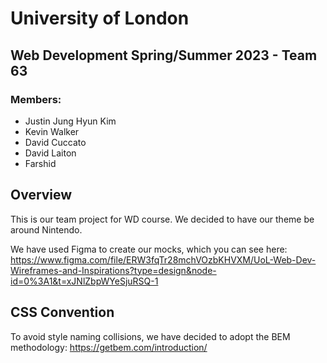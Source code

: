 # University of London
## Web Development Spring/Summer 2023 - Team 63

### Members:

- Justin Jung Hyun Kim
- Kevin Walker
- David Cuccato
- David Laiton
- Farshid


## Overview

This is our team project for WD course. We decided to have our theme be around Nintendo.

We have used Figma to create our mocks, which you can see here: https://www.figma.com/file/ERW3fqTr28mchVOzbKHVXM/UoL-Web-Dev-Wireframes-and-Inspirations?type=design&node-id=0%3A1&t=xJNlZbpWYeSjuRSQ-1


## CSS Convention

To avoid style naming collisions, we have decided to adopt the BEM methodology: https://getbem.com/introduction/
